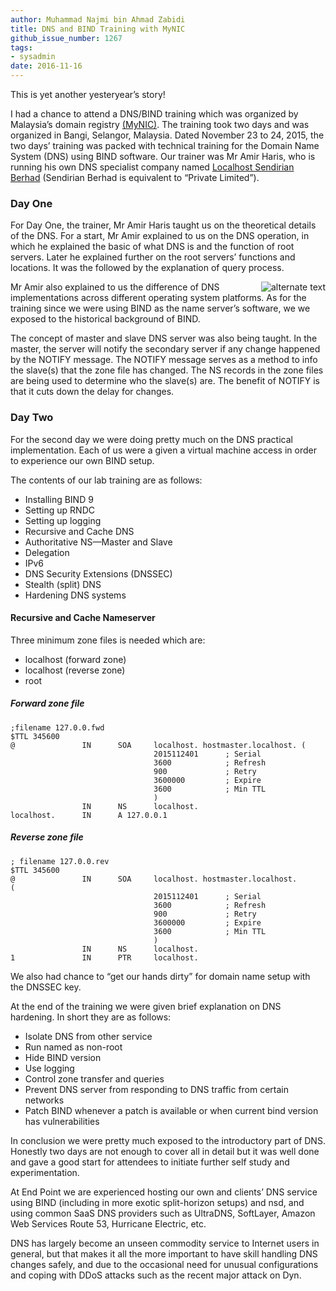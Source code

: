 ```yaml
---
author: Muhammad Najmi bin Ahmad Zabidi
title: DNS and BIND Training with MyNIC
github_issue_number: 1267
tags:
- sysadmin
date: 2016-11-16
---
```


This is yet another yesteryear’s story!

I had a chance to attend a DNS/BIND training which was organized by Malaysia’s domain registry [(MyNIC)](https://www.mynic.my/en/). The training took two days and was organized in Bangi, Selangor, Malaysia. Dated November 23 to 24, 2015, the two days’ training was packed with technical training for the Domain Name System (DNS) using BIND software. Our trainer was Mr Amir Haris, who is running his own DNS specialist company named [Localhost Sendirian Berhad](http://www.localhost.my/) (Sendirian Berhad is equivalent to “Private Limited”).

### Day One

For Day One, the trainer, Mr Amir Haris taught us on the theoretical details of the DNS. For a start, Mr Amir explained to us on the DNS operation, in which he explained the basic of what DNS is and the function of root servers. Later he explained further on the root servers’ functions and locations. It was the followed by the explanation of query process.

<a href="/blog/2016/11/dns-and-bind-training-with-mynic/image-0-big.jpeg" imageanchor="1"><img alt="alternate text" border="0" height="height" src="/blog/2016/11/dns-and-bind-training-with-mynic/image-0.jpeg" style="float:right" width="width"/></a>

Mr Amir also explained to us the difference of DNS implementations across different operating system platforms. As for the training since we were using BIND as the name server’s software, we we exposed to the historical background of BIND.

The concept of master and slave DNS server was also being taught. In the master, the server will notify the secondary server if any change happened by the NOTIFY message. The NOTIFY message serves as a method to info the slave(s) that the zone file has changed. The NS records in the zone files are being used to determine who the slave(s) are. The benefit of NOTIFY is that it cuts down the delay for changes.

### Day Two

For the second day we were doing pretty much on the DNS practical implementation. Each of us were a given a virtual machine access in order to experience our own BIND setup.

The contents of our lab training are as follows:

- Installing BIND 9 
- Setting up RNDC 
- Setting up logging 
- Recursive and Cache DNS 
- Authoritative NS—​Master and Slave 
- Delegation 
- IPv6 
- DNS Security Extensions (DNSSEC) 
- Stealth (split) DNS 
- Hardening DNS systems 

#### Recursive and Cache Nameserver

Three minimum zone files is needed which are:

- localhost (forward zone)
- localhost (reverse zone)
- root 

##### Forward zone file

```plain
;filename 127.0.0.fwd
$TTL 345600
@               IN      SOA     localhost. hostmaster.localhost. (
                                2015112401      ; Serial
                                3600            ; Refresh
                                900             ; Retry
                                3600000         ; Expire
                                3600            ; Min TTL
                                )
                IN      NS      localhost.
localhost.      IN      A 127.0.0.1
```

##### Reverse zone file

```plain
; filename 127.0.0.rev
$TTL 345600
@               IN      SOA     localhost. hostmaster.localhost.        (
                                2015112401      ; Serial
                                3600            ; Refresh
                                900             ; Retry
                                3600000         ; Expire
                                3600            ; Min TTL
                                )
                IN      NS      localhost.
1               IN      PTR     localhost.
```

We also had chance to “get our hands dirty” for domain name setup with the DNSSEC key.

At the end of the training we were given brief explanation on DNS hardening. In short they are as follows:

- Isolate DNS from other service
- Run named as non-root
- Hide BIND version
- Use logging
- Control zone transfer and queries
- Prevent DNS server from responding to DNS traffic from certain networks
- Patch BIND whenever a patch is available or when current bind version has vulnerabilities

In conclusion we were pretty much exposed to the introductory part of DNS. Honestly two days are not enough to cover all in detail but it was well done and gave a good start for attendees to initiate further self study and experimentation.

At End Point we are experienced hosting our own and clients’ DNS service using BIND (including in more exotic split-horizon setups) and nsd, and using common SaaS DNS providers such as UltraDNS, SoftLayer, Amazon Web Services Route 53, Hurricane Electric, etc.

DNS has largely become an unseen commodity service to Internet users in general, but that makes it all the more important to have skill handling DNS changes safely, and due to the occasional need for unusual configurations and coping with DDoS attacks such as the recent major attack on Dyn.
